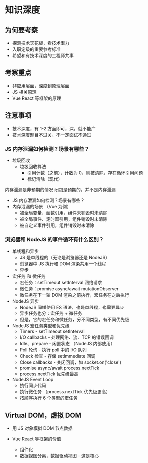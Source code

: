 # 知识深度

## 为何要考察

- 探测技术天花板，看技术潜力
- 入职定级的重要参考标准
- 希望和有技术深度的工程师共事

## 考察重点

- 非应用层面，深度到原理层面
- JS 相关原理
- Vue React 等框架的原理

## 注意事项

- 技术深度，有 1-2 方面即可，深，就不能广
- 技术深度题目不过关，不一定面试不通过

### JS 内存泄漏如何检测？场景有哪些？

- 垃圾回收
  - 垃圾回收算法
    - 引用计数（之前），计数为 0，则被清除，存在循环引用问题
    - 标记清除（现代）

内存泄漏是非预期的情况
闭包是预期的，并不是内存泄漏

- JS 内存泄漏如何检测？场景有哪些？
- 内存泄漏的场景 （Vue 为例）
  - 被全局变量、函数引用，组件未销毁时未清除
  - 被全局事件、定时器引用，组件销毁时未清除
  - 被自定义事件引用，组件销毁时未清除

### 浏览器和 NodeJS 的事件循环有什么区别？

- 单线程和异步
  - JS 是单线程的（无论是浏览器还是 NodeJS）
  - 浏览器中 JS 执行和 DOM 渲染共用一个线程
  - 异步
- 宏任务 和 微任务
  - 宏任务：setTimeout setInterval 网络请求
  - 微任务：promise async/await mutationObserver
  - 微任务在下一轮 DOM 渲染之前执行，宏任务在之后执行
- NodeJS 异步
  - NodeJS 同样使用 ES 语法，也是单线程，也需要异步
  - 异步任务也分：宏任务 + 微任务
  - 但是，它的宏任务和微任务，分不同类型，有不同优先级
- NodeJS 宏任务类型和优先级
  - Timers - setTimeout setInterval
  - I/O callbacks - 处理网络、流、TCP 的错误回调
  - Idle、prepare - 闲置状态 （NodeJS 内部使用）
  - Poll 轮询 - 执行 poll 中的 I/O 队列
  - Check 检查 - 存储 setImmediate 回调
  - Close callbacks - 关闭回调，如 socket.on('close')
  - promise async/await process.nextTick
  - process.nextTick 优先级最高
- NodeJS Event Loop
  - 执行同步代码
  - 执行微任务 （process.nextTick 优先级更高）
  - 按顺序执行 6 个类型的宏任务

## Virtual DOM，虚拟 DOM

- 用 JS 对象模拟 DOM 节点数据

- Vue React 等框架的价值
  - 组件化
  - 数据视图分离，数据驱动视图 - 这是核心
